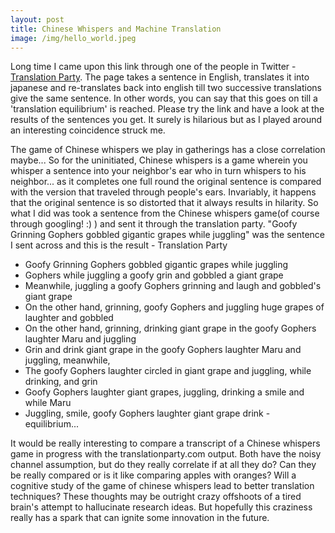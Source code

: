 ```yaml
---
layout: post
title: Chinese Whispers and Machine Translation
image: /img/hello_world.jpeg
---
```


Long time I came upon this link through one of the people in Twitter - [Translation Party](https://www.translationparty.com/a-bayesian-is-one-who-vaguely-expecting-a-horse-10071202). The page takes a sentence in English, translates it into japanese and re-translates back into english till two successive translations give the same sentence. In other words, you can say that this goes on till a 'translation equilibrium' is reached. Please try the link and have a look at the results of the sentences you get. It surely is hilarious but as I played around an interesting coincidence struck me.

The game of Chinese whispers we play in gatherings has a close correlation maybe... So for the uninitiated, Chinese whispers is a game wherein you whisper a sentence into your neighbor's ear who in turn whispers to his neighbor... as it completes one full round the original sentence is compared with the  version that traveled through people's ears. Invariably, it happens that the original sentence is so distorted that it always results in hilarity. So what I did was took a sentence from the Chinese whispers game(of course through googling! :) ) and sent it through the translation party. "Goofy Grinning Gophers gobbled gigantic grapes while juggling" was the sentence I sent across and this is the result - Translation Party

- Goofy Grinning Gophers gobbled gigantic grapes while juggling
- Gophers while juggling a goofy grin and gobbled a giant grape
- Meanwhile, juggling a goofy Gophers grinning and laugh and gobbled's giant grape
- On the other hand, grinning, goofy Gophers and juggling huge grapes of laughter and gobbled
- On the other hand, grinning, drinking giant grape in the goofy Gophers laughter Maru and juggling
- Grin and drink giant grape in the goofy Gophers laughter Maru and juggling, meanwhile,
- The goofy Gophers laughter circled in giant grape and juggling, while drinking, and grin
- Goofy Gophers laughter giant grapes, juggling, drinking a smile and while Maru
- Juggling, smile, goofy Gophers laughter giant grape drink  - equilibrium...

It would be really interesting to compare a transcript of a Chinese whispers game in progress with the translationparty.com output.  Both have the noisy channel assumption, but do they really correlate if at all they do? Can they be really compared or is it like comparing apples with oranges? Will a cognitive study of the game of chinese whispers lead to better translation techniques? These thoughts may be outright crazy offshoots of a tired brain's attempt to hallucinate research ideas. But hopefully this craziness really has a spark that can ignite some innovation in the future.
